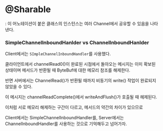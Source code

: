 # @Sharable

: 이 어노테이션이 붙은 클래스의 인스턴스는 여러 Channel에서 공유할 수 있음을 나타낸다.

### SimpleChannelInboundHanlder vs ChannelInboundHanlder 

Client에서는 `SImpleChannelInboundHandler`를 사용했다.

클라이언트에서 channelRead0()이 완료된 시점에서 돌아오는 메시지는 이미 확보된 상태이며 메서드가 반환될 때 ByteBuf에 대한 메모리 참조를 해제한다.

반면 서버에서는 ChannelRead()가 반환될 때까지 비동기의 write() 작업이 완료되지 않았을 수 있다.

이 메시지는 channelReadComplete()에서 writeAndFlush()가 호출될 때 헤제된다.

이처럼 서로 메모리 해제하는 구간이 다르고, 메서드의 약간의 차이가 있으므로

Client에서는 SimpleChannelInboundHandler를, Server에서는 ChannelInboundHandler를 사용하는 것으로 기억해두고 넘어가자.